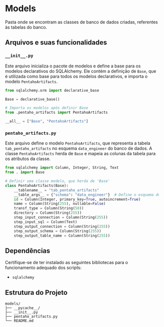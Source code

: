 # Models

Pasta onde se encontram as classes de banco de dados criadas, referentes às tabelas do banco.

## Arquivos e suas funcionalidades

### `__init__.py`
Este arquivo inicializa o pacote de modelos e define a base para os modelos declarativos do SQLAlchemy. Ele contém a definição de `Base`, que é utilizada como base para todos os modelos declarativos, e importa o modelo `PentahoArtifacts`.

```python
from sqlalchemy.orm import declarative_base

Base = declarative_base()

# Importa os modelos após definir Base
from .pentaho_artifacts import PentahoArtifacts

__all__ = ["Base", "PentahoArtifacts"]
```

### `pentaho_artifacts.py`
Este arquivo define o modelo `PentahoArtifacts`, que representa a tabela `tab_pentaho_artifacts` no esquema `data_engineer` do banco de dados. A classe `PentahoArtifacts` herda de `Base` e mapeia as colunas da tabela para os atributos da classe.

```python
from sqlalchemy import Column, Integer, String, Text
from . import Base

# Definir uma classe modelo, que herda de 'Base'
class PentahoArtifacts(Base):
    __tablename__ = "tab_pentaho_artifacts"
    __table_args__ = {"schema": "data_engineer"}  # Define o esquema do banco de dados
    id = Column(Integer, primary_key=True, autoincrement=True)
    name = Column(String(255), nullable=False)
    transf_type = Column(String(50))
    directory = Column(String(255))
    step_input_connection = Column(String(255))
    step_input_sql = Column(Text)
    step_output_connection = Column(String(255))
    step_output_schema = Column(String(255))
    step_output_table_name = Column(String(255))
```

## Dependências
Certifique-se de ter instalado as seguintes bibliotecas para o funcionamento adequado dos scripts:
- `sqlalchemy`

## Estrutura do Projeto
```plaintext
models/
├── __pycache__/
├── __init__.py
├── pentaho_artifacts.py
└── README.md
```

